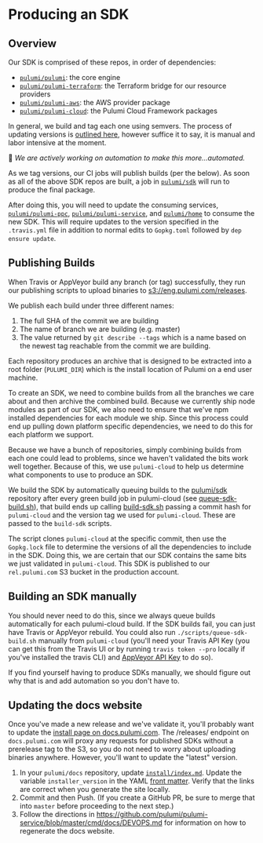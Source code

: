 # Producing an SDK

## Overview

Our SDK is comprised of these repos, in order of dependencies:

* [`pulumi/pulumi`](https://github.com/pulumi/pulumi): the core engine
* [`pulumi/pulumi-terraform`](https://github.com/pulumi/pulumi-terraform): the Terraform bridge for our resource providers
* [`pulumi/pulumi-aws`](https://github.com/pulumi/pulumi-aws): the AWS provider package
* [`pulumi/pulumi-cloud`](https://github.com/pulumi/pulumi-cloud): the Pulumi Cloud Framework packages

In general, we build and tag each one using semvers.  The process of updating versions is [outlined here](https://github.com/pulumi/home/wiki/Managing-Repo-Versions), however suffice it to say, it is manual and labor intensive at the moment.

:construction: *We are actively working on automation to make this more...automated.*

As we tag versions, our CI jobs will publish builds (per the below).  As soon as all of the above SDK repos are built, a job in [`pulumi/sdk`](https://github.com/pulumi/sdk) will run to produce the final package.

After doing this, you will need to update the consuming services, [`pulumi/pulumi-ppc`](https://github.com/pulumi/pulumi-ppc), [`pulumi/pulumi-service`](https://github.com/pulumi/pulumi-service), and [`pulumi/home`](https://github.com/pulumi/home) to consume the new SDK. This will require updates to the version specified in the `.travis.yml` file in addition to normal edits to `Gopkg.toml` followed by `dep ensure update`.

## Publishing Builds

When Travis or AppVeyor build any branch (or tag) successfully, they run our publishing scripts to upload binaries to [s3://eng.pulumi.com/releases](https://s3.console.aws.amazon.com/s3/buckets/eng.pulumi.com/releases/?region=us-east-1#).

We publish each build under three different names:
1. The full SHA of the commit we are building
2. The name of branch we are building (e.g. master)
3. The value returned by `git describe --tags` which is a name based on the newest tag reachable from the commit we are building.

Each repository produces an archive that is designed to be extracted into a root folder (`PULUMI_DIR`) which is the install location of Pulumi on a end user machine.

To create an SDK, we need to combine builds from all the branches we care about and then archive the combined build. Because we currently ship node modules as part of our SDK, we also need to ensure that we've npm installed dependencies for each module we ship. Since this process could end up pulling down platform specific dependencies, we need to do this for each platform we support.

Because we have a bunch of repositories, simply combining builds from each one could lead to problems, since we haven't validated the bits work well together. Because of this, we use `pulumi-cloud` to help us determine what components to use to produce an SDK.

We build the SDK by automatically queuing builds to the [pulumi/sdk](https://github.com/pulumi/sdk) repository after every green build job in pulumi-cloud (see [queue-sdk-build.sh](https://github.com/pulumi/pulumi-cloud/blob/master/scripts/queue-sdk-build.sh)), that build ends up calling [build-sdk.sh](https://github.com/pulumi/sdk/blob/master/scripts/build-sdk.sh) passing a commit hash for `pulumi-cloud` and the version tag we used for `pulumi-cloud`. These are passed to the `build-sdk` scripts.

The script clones `pulumi-cloud` at the specific commit, then use the `Gopkg.lock` file to determine the versions of all the dependencies to include in the SDK. Doing this, we are certain that our SDK contains the same bits we just validated in `pulumi-cloud`.  This SDK is published to our `rel.pulumi.com` S3 bucket in the production account.

## Building an SDK manually

You should never need to do this, since we always queue builds automatically for each pulumi-cloud build. If the SDK builds fail, you can just have Travis or AppVeyor rebuild. You could also run `./scripts/queue-sdk-build.sh` manually from `pulumi-cloud` (you'll need your Travis API Key (you can get this from the Travis UI or by running `travis token --pro` locally if you've installed the travis CLI) and [AppVeyor API Key](https://ci.appveyor.com/api-token) to do so).

If you find yourself having to produce SDKs manually, we should figure out why that is and add automation so you don't have to.

## Updating the docs website
Once you've made a new release and we've validate it, you'll probably want to update the [install page on docs.pulumi.com](https://docs.pulumi.com/install/). The /releases/ endpoint on `docs.pulumi.com` will proxy any requests for published SDKs without a prerelease tag to the S3, so you do not need to worry about uploading binaries anywhere.  However, you'll want to update the "latest" version.

1. In your `pulumi/docs` repository, update [`install/index.md`](https://github.com/pulumi/docs/blob/master/install/index.md). Update the variable `installer_version` in the YAML [front matter](https://jekyllrb.com/docs/frontmatter/). Verify that the links are correct when you generate the site locally.
2. Commit and then Push. (If you create a GitHub PR, be sure to merge that into `master` before proceeding to the next step.)
3. Follow the directions in https://github.com/pulumi/pulumi-service/blob/master/cmd/docs/DEVOPS.md for information on how to regenerate the docs website.